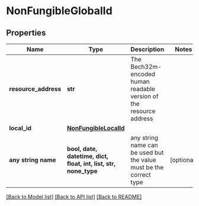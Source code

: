 # NonFungibleGlobalId


## Properties
Name | Type | Description | Notes
------------ | ------------- | ------------- | -------------
**resource_address** | **str** | The Bech32m-encoded human readable version of the resource address | 
**local_id** | [**NonFungibleLocalId**](NonFungibleLocalId.md) |  | 
**any string name** | **bool, date, datetime, dict, float, int, list, str, none_type** | any string name can be used but the value must be the correct type | [optional]

[[Back to Model list]](../README.md#documentation-for-models) [[Back to API list]](../README.md#documentation-for-api-endpoints) [[Back to README]](../README.md)


